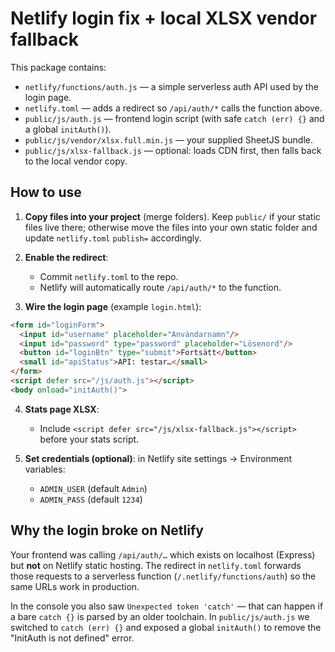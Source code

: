 
# Netlify login fix + local XLSX vendor fallback

This package contains:
- `netlify/functions/auth.js` — a simple serverless auth API used by the login page.
- `netlify.toml` — adds a redirect so `/api/auth/*` calls the function above.
- `public/js/auth.js` — frontend login script (with safe `catch (err) {}` and a global `initAuth()`).
- `public/js/vendor/xlsx.full.min.js` — your supplied SheetJS bundle.
- `public/js/xlsx-fallback.js` — optional: loads CDN first, then falls back to the local vendor copy.

## How to use

1) **Copy files into your project** (merge folders). Keep `public/` if your static files live there; otherwise move the files into your own static folder and update `netlify.toml` `publish=` accordingly.

2) **Enable the redirect**:
   - Commit `netlify.toml` to the repo.
   - Netlify will automatically route `/api/auth/*` to the function.

3) **Wire the login page** (example `login.html`):
```html
<form id="loginForm">
  <input id="username" placeholder="Användarnamn"/>
  <input id="password" type="password" placeholder="Lösenord"/>
  <button id="loginBtn" type="submit">Fortsätt</button>
  <small id="apiStatus">API: testar…</small>
</form>
<script defer src="/js/auth.js"></script>
<body onload="initAuth()">
```

4) **Stats page XLSX**:
   - Include `<script defer src="/js/xlsx-fallback.js"></script>` before your stats script.

5) **Set credentials (optional)**: in Netlify site settings → Environment variables:
   - `ADMIN_USER` (default `Admin`)
   - `ADMIN_PASS` (default `1234`)

## Why the login broke on Netlify
Your frontend was calling `/api/auth/…` which exists on localhost (Express) but **not** on Netlify static hosting. The redirect in `netlify.toml` forwards those requests to a serverless function (`/.netlify/functions/auth`) so the same URLs work in production.

In the console you also saw `Unexpected token 'catch'` — that can happen if a bare `catch {}` is parsed by an older toolchain. In `public/js/auth.js` we switched to `catch (err) {}` and exposed a global `initAuth()` to remove the "InitAuth is not defined" error.
